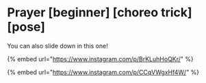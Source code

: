 # Prayer \[beginner] \[choreo trick] \[pose]

You can also slide down in this one!

{% embed url="https://www.instagram.com/p/BrKLuhHoQKr/" %}

{% embed url="https://www.instagram.com/p/CCqVWgxHf4W/" %}
